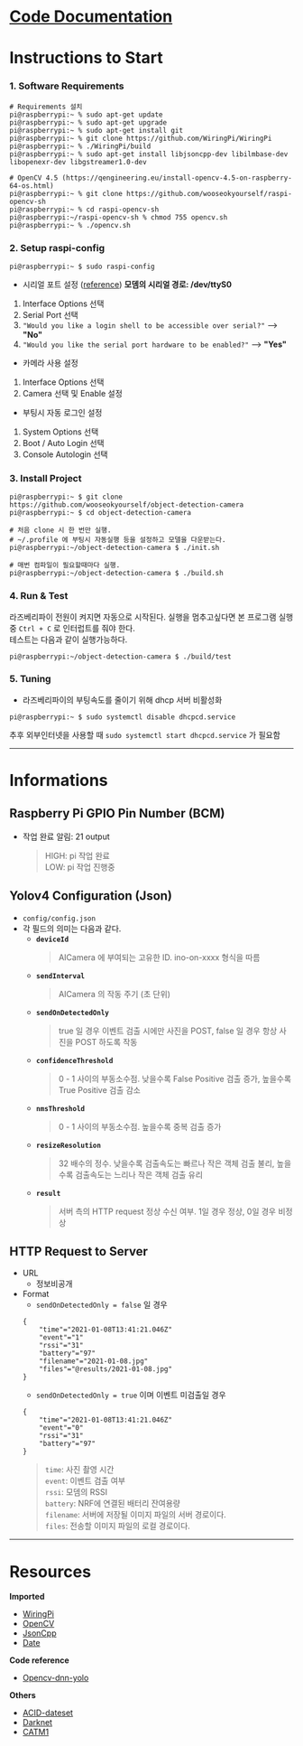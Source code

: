 # [Code Documentation](https://wooseokyourself.github.io/my-github-docs/Ino-on_AICamera/html/annotated.html)

# Instructions to Start
### 1. Software Requirements
```console
# Requirements 설치
pi@raspberrypi:~ % sudo apt-get update
pi@raspberrypi:~ % sudo apt-get upgrade
pi@raspberrypi:~ % sudo apt-get install git
pi@raspberrypi:~ % git clone https://github.com/WiringPi/WiringPi
pi@raspberrypi:~ % ./WiringPi/build
pi@raspberrypi:~ % sudo apt-get install libjsoncpp-dev libilmbase-dev libopenexr-dev libgstreamer1.0-dev

# OpenCV 4.5 (https://qengineering.eu/install-opencv-4.5-on-raspberry-64-os.html)
pi@raspberrypi:~ % git clone https://github.com/wooseokyourself/raspi-opencv-sh
pi@raspberrypi:~ % cd raspi-opencv-sh
pi@raspberrypi:~/raspi-opencv-sh % chmod 755 opencv.sh
pi@raspberrypi:~ % ./opencv.sh 
```

### 2. Setup raspi-config
```console
pi@raspberrypi:~ $ sudo raspi-config
```
+ 시리얼 포트 설정 ([reference](https://github.com/codezoo-ltd/CodeZoo_CATM1_Arduino/blob/master/Hands-ON/Cat.M1_RaspberryPi(with%20Python)_HandsON.pdf))
**모뎀의 시리얼 경로: /dev/ttyS0**
1. Interface Options 선택   
2. Serial Port 선택
3. `"Would you like a login shell to be accessible over serial?"` --> **"No"**
4. `"Would you like the serial port hardware to be enabled?"` --> **"Yes"**
   

+ 카메라 사용 설정
1. Interface Options 선택
2. Camera 선택 및 Enable 설정
   

+ 부팅시 자동 로그인 설정
1. System Options 선택
2. Boot / Auto Login 선택
3. Console Autologin 선택

### 3. Install Project
```console
pi@raspberrypi:~ $ git clone https://github.com/wooseokyourself/object-detection-camera
pi@raspberrypi:~ $ cd object-detection-camera

# 처음 clone 시 한 번만 실행.
# ~/.profile 에 부팅시 자동실행 등을 설정하고 모델을 다운받는다.
pi@raspberrypi:~/object-detection-camera $ ./init.sh

# 매번 컴파일이 필요할때마다 실행.
pi@raspberrypi:~/object-detection-camera $ ./build.sh
```

### 4. Run & Test
라즈베리파이 전원이 켜지면 자동으로 시작된다. 실행을 멈추고싶다면 본 프로그램 실행 중 ```Ctrl + C``` 로 인터럽트를 줘야 한다.   
테스트는 다음과 같이 실행가능하다.
```console
pi@raspberrypi:~/object-detection-camera $ ./build/test
```

### 5. Tuning
+ 라즈베리파이의 부팅속도를 줄이기 위해 dhcp 서버 비활성화
```console
pi@raspberrypi:~ $ sudo systemctl disable dhcpcd.service
```
추후 외부인터넷을 사용할 때 `sudo systemctl start dhcpcd.service` 가 필요함

****

# Informations
## Raspberry Pi GPIO Pin Number (BCM)
+ 작업 완료 알림: 21 output   
    > HIGH: pi 작업 완료   
    > LOW: pi 작업 진행중

## Yolov4 Configuration (Json)
+ `config/config.json`
+ 각 필드의 의미는 다음과 같다.
    + **`deviceId`**   
        > AICamera 에 부여되는 고유한 ID. ino-on-xxxx 형식을 따름
    + **`sendInterval`**   
        > AICamera 의 작동 주기 (초 단위)
    + **`sendOnDetectedOnly`**   
        > true 일 경우 이벤트 검출 시에만 사진을 POST, false 일 경우 항상 사진을 POST 하도록 작동
    + **`confidenceThreshold`**
        > 0 - 1 사이의 부동소수점. 낮을수록 False Positive 검출 증가, 높을수록 True Positive 검출 감소
    + **`nmsThreshold`**
        > 0 - 1 사이의 부동소수점. 높을수록 중복 검출 증가
    + **`resizeResolution`**
        > 32 배수의 정수. 낮을수록 검출속도는 빠르나 작은 객체 검출 불리, 높을수록 검출속도는 느리나 작은 객체 검출 유리
    + **`result`**   
        > 서버 측의 HTTP request 정상 수신 여부. 1일 경우 정상, 0일 경우 비정상

## HTTP Request to Server
+ URL
    + 정보비공개
+ Format
    + `sendOnDetectedOnly = false` 일 경우   
    ```
    {
        "time"="2021-01-08T13:41:21.046Z"
        "event"="1"
        "rssi"="31"
        "battery"="97"
        "filename"="2021-01-08.jpg"
        "files"="@results/2021-01-08.jpg"
    }
    ```
    + `sendOnDetectedOnly = true` 이며 이벤트 미검출일 경우    
    ```
    {
        "time"="2021-01-08T13:41:21.046Z"
        "event"="0"
        "rssi"="31"
        "battery"="97"
    }
    ```
    > `time`: 사진 촬영 시간   
    > `event`:  이벤트 검출 여부   
    > `rssi`: 모뎀의 RSSI   
    > `battery`: NRF에 연결된 배터리 잔여용량   
    > `filename`: 서버에 저장될 이미지 파일의 서버 경로이다.   
    > `files`: 전송할 이미지 파일의 로컬 경로이다.

****

# Resources
**Imported**
+ [WiringPi](http://wiringpi.com/)
+ [OpenCV](https://opencv.org/)
+ [JsonCpp](http://open-source-parsers.github.io/jsoncpp-docs/doxygen/index.html/)
+ [Date](https://github.com/HowardHinnant/date/)

**Code reference**
+ [Opencv-dnn-yolo](https://github.com/opencv/opencv/blob/master/samples/dnn/object_detection.cpp/)

**Others**
+ [ACID-dateset](https://www.acidb.ca/)
+ [Darknet](https://github.com/AlexeyAB/darknet/)
+ [CATM1](https://github.com/codezoo-ltd/CodeZoo_CATM1_Arduino/)
